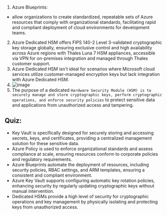 1. Azure Blueprints:
- allow organizations to create standardized, repeatable sets of Azure resources that comply with organizational standards, facilitating rapid and compliant deployment of cloud environments for development teams.
2. Azure Dedicated HSM offers FIPS 140-2 Level 3-validated cryptographic key storage globally, ensuring exclusive control and high availability across Azure regions with Thales Luna 7 HSM appliances, accessible via VPN for on-premises integration and managed through Thales customer support.
3. Azure Dedicated HSM isn't ideal for scenarios where Microsoft cloud services utilize customer-managed encryption keys but lack integration with Azure Dedicated HSM.
4. ![image](https://github.com/IOxCyber/Azure-Certs/assets/40174034/7ffec5ba-52d1-4780-90a5-1cac48679da5)
5. The purpose of a dedicated `Hardware Security Module (HSM) is to securely manage and store cryptographic keys, perform cryptographic operations, and enforce security policies` to protect sensitive data and applications from unauthorized access and tampering.

## Quiz:
- Key Vault is specifically designed for securely storing and accessing secrets, keys, and certificates, providing a centralized management solution for these sensitive data.
- Azure Policy is used to enforce organizational standards and assess compliance at scale, ensuring resources conform to corporate policies and regulatory requirements.
- Azure Blueprints automate the deployment of resources, including security policies, RBAC settings, and ARM templates, ensuring a consistent and compliant environment.
- Azure Key Vault supports configuring automatic key rotation policies, enhancing security by regularly updating cryptographic keys without manual intervention.
- Dedicated HSMs provide a high level of security for cryptographic operations and key management by physically isolating and protecting keys from unauthorized access.
  





